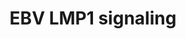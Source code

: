 ---
annotations:
- id: PW:0001057
  parent: disease pathway
  type: Pathway Ontology
  value: Epstein-Barr virus infection pathway
authors:
- MaintBot
- Anwesha
- Christine Chichester
description: based on science-slides...
last-edited: 2013-06-26
organisms:
- Anopheles gambiae
redirect_from:
- /index.php/Pathway:WP1224
- /instance/WP1224
- /instance/WP1224_r67169
revision: r67169
schema-jsonld:
- '@context': https://schema.org/
  '@id': https://wikipathways.github.io/pathways/WP1224.html
  '@type': Dataset
  creator:
    '@type': Organization
    name: WikiPathways
  description: based on science-slides...
  keywords:
  - AgaP_AGAP006958
  - IKK-alpha
  - IKK-beta
  - IKK-gamma
  - REL1
  - REL2
  - TRAF6
  - TUBE
  - p38
  license: CC0
  name: EBV LMP1 signaling
seo: CreativeWork
title: EBV LMP1 signaling
wpid: WP1224
---
